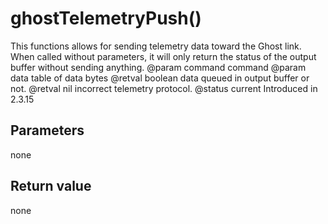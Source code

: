 # ghostTelemetryPush()
This functions allows for sending telemetry data toward the Ghost link.
When called without parameters, it will only return the status of the output buffer without sending anything.
@param command command
@param data table of data bytes
@retval boolean  data queued in output buffer or not.
@retval nil      incorrect telemetry protocol.
@status current Introduced in 2.3.15




## Parameters

none

## Return value

none


